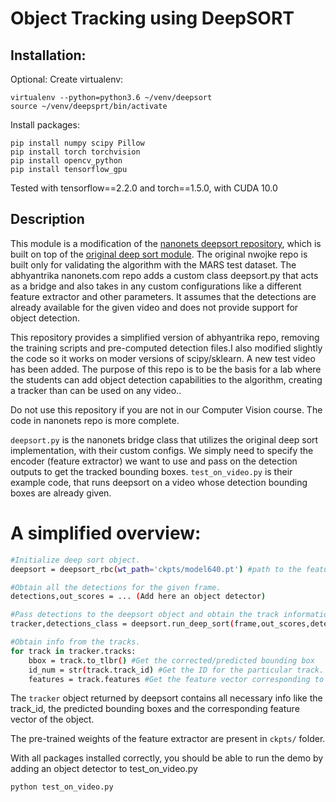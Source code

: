 # Object Tracking using DeepSORT

## Installation:

Optional: Create virtualenv:

```
virtualenv --python=python3.6 ~/venv/deepsort
source ~/venv/deepsprt/bin/activate
```

Install packages:
```
pip install numpy scipy Pillow
pip install torch torchvision
pip install opencv_python
pip install tensorflow_gpu
```

Tested with tensorflow==2.2.0 and torch==1.5.0, with CUDA 10.0

## Description

This module is a modification of the [nanonets deepsort repository](https://blog.nanonets.com/object-tracking-deepsort/), which is built on top of the [original deep sort module](https://github.com/nwojke/deep_sort). The original nwojke repo is built only for validating the algorithm with the MARS test dataset. The abhyantrika nanonets.com repo adds a custom class deepsort.py that acts as a bridge and also takes in any custom configurations like a different feature extractor and other parameters. It assumes that the detections are already available for the given video and does not provide support for object detection.

This repository provides a simplified version of abhyantrika repo, removing the training scripts and pre-computed detection files.I also modified slightly the code so it works on moder versions of scipy/sklearn. A new test video has been added. The purpose of this repo is to be the basis for a lab where the students can add object detection capabilities to the algorithm, creating a tracker than can be used on any video.. 

Do not use this repository if you are not  in our Computer Vision course. The code in nanonets repo is more complete.

```deepsort.py``` is the nanonets bridge class that utilizes the original deep sort implementation, with their custom configs. We simply need to specify the encoder (feature extractor) we want to use and pass on the detection outputs to get the tracked bounding boxes. 
```test_on_video.py``` is their example code, that runs deepsort on a video whose detection bounding boxes are already given. 

# A simplified overview:
```sh
#Initialize deep sort object.
deepsort = deepsort_rbc(wt_path='ckpts/model640.pt') #path to the feature extractor model.

#Obtain all the detections for the given frame.
detections,out_scores = ... (Add here an object detector)

#Pass detections to the deepsort object and obtain the track information.
tracker,detections_class = deepsort.run_deep_sort(frame,out_scores,detections)

#Obtain info from the tracks.
for track in tracker.tracks:
    bbox = track.to_tlbr() #Get the corrected/predicted bounding box
    id_num = str(track.track_id) #Get the ID for the particular track.
    features = track.features #Get the feature vector corresponding to the detection.
```
The ```tracker``` object returned by deepsort contains all necessary info like the track_id, the predicted bounding boxes and the corresponding feature vector of the object. 

The pre-trained weights of the feature extractor are present in ```ckpts/``` folder.

With all packages installed correctly, you should be able to run the demo by adding an object detector to test_on_video.py

```
python test_on_video.py
```
